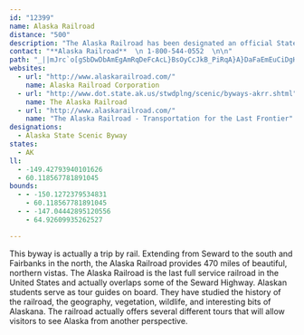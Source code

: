 ```yaml
---
id: "12399"
name: Alaska Railroad
distance: "500"
description: "The Alaska Railroad has been designated an official State Scenic Railroad, in recognition of the spectacular scenery, abundant wildlife, natural attributes, and rich history."
contact: "**Alaska Railroad**  \n 1-800-544-0552  \n\n"
path: "_||mJrc`o[gSbDwDbAmEgAmRqDeFcAcL}BsOyCcJkB_PiRqA}A}DaFaEmEuCiDgHaI{BcCgCcD{PsRq@u@yCkCoIuJmNgPsEcA_ASmVyGkHoBaO}DuEmAkNaDgW{FsKgC}GyAiPkEcL}CmCyBcDwGaO{YGKcDqEeJkRcPuXcCeEaDaHkD_HcCcI{AkGiDoOuBqEkC_EmY}BwGm@eGe@e@EeHWoRq@cDKyNE_CmCeAwC_BaEeBmBkKOcV_@}NoAaG}BuAk@yBkE{A{BeB}BuBi@qHrAoDFgFnB_LXiH[uEiAwMeGqEwBiCgAIG{CXyAfAcBvBwCfCqB@yHcFqDs@kCi@kHu@sBqBuBiC{AuFiDe^w@wHgBkIkAmCeBcDaCcCmCeAeLjCw@hBa@~@kBjDq`@NqGDmPwB_AQcGoKyBwFaB_E}BsCoG?sERcAHsCbAgBnEaBpG]zAuArBk@h@aA\\iCDuBOwA\\cCjA{Aj@iAjAe@^iCg@iDSsVcBgDU}[qO}JyE{AwEaEwL_AuCwA{EoB}\\_@sDa@wBm@}Ae@cAm@gAaA_Ae@a@y[}D}HmA{F}@{QuCqLOc^fDcFT}AIoB}@cBcBeFyHoHgP_BlByPlTcC|CyRtVgRfVsTfBkGj@uL`AiLbAiF`@oK|@wTnKQH}HjGeDhCwD~C}EzD_XpHiF@wUlIcShe@_CfCsCdB_RzGuAK}@UsAmB}ByFsGiUmGqTw@kCm@wAqBmCqAsAyNMmYa@kDrAkCvBeB|CwF`PuDbHaChB_CxAuAn@sCR}DqB}BaDyA}@oAm@mMp@qF`@uD`CgD`B}Hz@cF^qJyA{GkA{IdA}PhK}OvKiElCgAzBc@tAe@pB]`Cu@jJyApMaCdEiDdF}BtBeFpCwEjDqYtG_NjDeEAwCc@sBqAmHyGgCgAeB[kL`@_BnBiJH}GHuMPmQtAs@DyCp@oN|CuNtCoB@uJoAwCc@s@KeB?eBf@gLj@aBY{JgBq@o@u@qAgAkDs@yBu@oBkAoAqAW_BMiCp@qAtAwBfBeA`@kF]uIyCwMyDaBs@{H_D_HyC_EkBaEcBoOMuVm@sBS{KcAeGm@_FyA_EmA_Fq@c[z@qDX_BtBkAtBaC~F{AlBwDlCqEfCoDbBeE`@kB?uAKoCkAaAg@g@k@m@y@m@wAoDwGaAcCo@gAw@gAeG_FmDa@uEx@oE~@cIJyN}F_IeCkBOkAt@sCb@kL_DeGm@oDl@uEvAuCnAcBMwAq@{AiB_LiReYcf@eSwZcEkGuUuL_N{EoEf@sBvBiCrDgDrHwBd@uC_AiCsAiCsCmCwGkCkHyCcGwEsHqG{EgB_D_I_\\uEqR}Jeb@oHgr@qAiLiIqq@eIsp@uHor@iKu|@aMoeAkN{kAmM_gA}Bk\\kCqaA{@}ZwCukAiDauAiDcyAoBqy@gDioAeCg_AiBwv@g@wT_@oJm@qHsAoJaDiSsAiI_BsH_IuL}Su[gMoRcAqA{BeCaDcCg@]sBsAwAy@kCoAwCwDo@qBw@eDMiBw@wFSsBYsCg@kB_@cAwAwBoCuB{@k@{EoGeJiT_BuDc@aAm@Yq@KmJh@{QbA{@BkKj@uAm@wB{@oIqDuI_E{BgAiBu@uHmDqGmVq@cCgEoPyCgL}F{TsJe_@{Icv@uF{e@oi@e@{i@k@wC?up@oDsIa@iYoHqG}Acu@a]}E`KaBnDeA~BkAhCaCtEiPmDa]mCkv@iGmz@}GitAsK_Hh]mb@fa@am@}d@coA_kAqzAwuAsYkXqQ}XgP}OcLgPcd@wy@qGoLoJuS_RwZoH}LwDcFqGcEcd@mSgk@kWqk@sWwj@qVck@{VoPmHud@oSaW}KoIQ{f@zKqVrFui@hTkTxIiQA_Zz@gUFsk@pn@mIpKsBlFm@pCy@pEUzBiBjK_BfHy@jCqFlLiPz]sz@r|A@lFGvGi@hG}AjJwAdGwAbDq@~@}Ar@}Ah@cDnBcD`EuFfJwV`_@qMhNy]dZmBfAyAC{D_AkBKoAXqD~B}BbCsI|HmEdHi\\x{@aE~UMxDa@hCs@rBw@zAiAzA{P`EcCbB_BlCiGhR}DjM_D|GgEtFuCnE}H|EoRf^y@nCm@`DmA`EwA|ByMdWoDhJuCdHuF~QwD~Yk@|BcBdE{Nz`@{BjIkA|G_@vOMjJPvH`D`X?pEOxD_D|UKpBE|CXhM@hEMlBe@nBaKxLoGxDgFpEw@nFs@vSgAhKmJjQcMbU{DnIoCBuHkCgJmA}FhBoJfNaEnIeBrCcDtJ_F~RcCtNsGz[i@|CkAhF}@rEeBzHk@|Dq@vD{D~OsBpL}@rDm@lDwCtNm@xFOxFMnCKrFVpUj@~Mv@`MzIbx@lCdVxCvZ`Jt_AjCbYz@~JVzFHbJ]pYxAdMv@hKt@vUhD|q@`@hPX`GfA|Tx@bTNdh@P`f@D`HZrSVjRJrIdA~VbBba@fCbl@Czc@pJnyAfJrwAzDh_@lDtKnDxIdGxQrA`F`@xCb@xNMdFi@lEeAjGqAjEuC~HuAnCwBjDi\\nYcIbHiTlXiDdEmZz]aFnLkFb]yGdk@iNpkAy@hHsAvOYlFEbG@rISbGk@tDk@bCsAbDgAbD}A`Iu@fDsBvM_DjLwDvM}[xo@wB`Ga@xCM`FM|Je@vLc@jG}@nGuApDkJhEoBpF{EnNyB|I{Kjn@cDlIwE`J_DjH_CnJmAbJg@|Hu@p_@o@~Lq@zGwFlU_DhHiEhJoNxZqMjYyDpKsBhHgAfFu@nEu@hFuAlHeBvGu@bDaApGUfDc@tLo@dRYzFgEnr@SbGDrJZlHZxEZtCh@bDl@jDdBvGzB`I`EzNRdArBpHbAjEh@vDRbDFvDsAhy@@dDDnEl@rW?~@I`FoAji@O~BcCpW]xEKbCE|B?bG`@~^DtAL~B^tDhEz[^|Cr@|JZlHf@l^?fEQhF]~EuA~IaA|Go@`EgBhLaAtF_@bEMpBKlGDdXKhEc@bE}@tEs@rBk@pAy@lAkAhAyEfDgBnBgAlBeAxBgDvK{C|K{GjUaElO_E|MkLhWiCdH}@jC{HxV{AzEs@rC_@bBu@|DQvA[rEGbC?fDJhCLpBXpDRzBNxC?`F[fGc@lD_A~CuAnDyCzF}@nBcApCg@|B]|AYxC]tJs@b[m@tPg@dOGbAOtBOhBe@fDYlBmAzF_AzGcAvJ]pEc@rJsBjn@k@tQKtAKpCCvDq@bGu@jD[b@c@x@gAnBm@d@e@d@QZyFjEkCvDi@~Ac@bDi@nEqAtLcIzr@iD|McArGm@pF{@fMaDlYuBlYCjBIt@u@vRe@~Ha@rCq@rIm@fHE`@Mp@GLEj@wCvKgB~GeC|I}@bCi@hAgB|CkAnBeNfUgAzBuC`Hc@lAmAbCs@hAo@v@eAz@uHjEcA|@MH_AfAq@|@yAlD_@~@KZCFSr@m@nCuB~LmBhLuBjLkCdM{@`EIb@i@`Bo@xA_HjMq@|Am@zA_@tAw@jDa@bCyDrXo@dEi@vCSdAk@lBg@pAaCbFeE`IqAlCq@fAq@x@o@h@mBbAyEnBuAv@uAlA_@b@cNfSyJxNqCxDuDtEyPxPc@d@wS|S}ObPqGtGqBzB}ApBeAbBcAlBWj@wAfD_Ytt@yNr_@oGpPuBbF}@vBeAtBu@lAmAdBsA`BeC`CoAv@iAr@oBx@oPvEkY`JqNvDUHgDhAkAd@{@l@aBpAmB|BsB`DqCpGsBbFc@bA_GnLsAbC_B~CcApBkClGYv@y@|Bw@bCcDjKmJr[}B~G{BbGaBvD}EdJ{@|Ak@x@eBdCyCdEi@j@{AzAi@^qDhBaB\\oOl@aC^iEbBsBrAgGfEuC~BkDdCwB`BwC|BgChBkH`EaAT_CdA_BTcCh@qCXoAJsAP__@jDw_@nDq`@|Dkf@rEgPzA}KtAk[|Cya@|DaCf@qAf@wB~AuB`C[`@y@zAsEbKoArCcChGeJvTeKnWqPpb@wKpXuOn`@}JzVy@pBwArCwAzByA~AqCfCmH`GgFvDsP~LyT`Qgb@b[aY|ScIxImOrRwBlB_Bf@}MpCuM|B}BBsAS_Bk@oAq@k@_@kAkAe@i@mAeBmIqO{KcTcM{UyAuC{BcF_GuNiMqZwAwCmP_\\cJsQaBaDmAiDm@wBm@uD]kDWcFCkF?cp@BgK?iE?oN?sO}@{d@e@iXIyBAiBGsBQyCY{Ce@uD}AmJgGq_@m@wDi@}Dm@kFIaA]uDw@aKeAyOk@gI{@oHq@mEcF{XgFgYoBmKaEgU}@yEaAeFgCaK}EiSuEqRsBeIyBoI[kASu@Me@Q}@]sAg@qBg@cBkEaL_@oAe@gB]yBUgBQkBOoCwAeb@sAo_@IuEA}EAsBH_TJcWDqR?gZ?_RCk]AsCE_DSyEc@wFQaBYsBi@{CcAqEOg@m@mB{FmO}CgIi@mAaAiBkAaB{A_B_Au@_B_Ay@_@oB_@}AKoBL_B\\kCx@}Ab@{GpB}LhD_JjCyBr@uMvD{JrCyErAwB`@yCRwBBiBEuBUyCk@qBo@{Aq@sAo@yBuAyAkAeC{B}AcB}ByCiCkEyG{LcJePuEuIaKkRwBaEsCaFaL_TaDoGy@kBQc@{@_CmAmDo@aCmAoFg@}Ck@{DQsAk@yFSsCK}ASiDIiDOiIM_JQ}IWwGSmDe@mF{@cHw@wEy@oE_@kAS{@Q{@gAiD}@_CcByDcEqJaAoB{@gB}AsDcEqJiCwFkEyKsBqGgA{Dq@yC]aBkBsKu@aFk@_Fg@aFWeDW_E[uFQeEM{EKeRBsEJ_GPoG\\kH`@eGv@_IlByP~@cIj@uFTgCJoAPaDLkCJyH@eFA_BE}CKmDKeCQqCg@eGe@iEYuBq@kDmByH{AgEiCoFkAsBy@eAgAmAc@e@yBcB]G_APsAh@{@f@_EnEsExHa@t@qApAoAd@aBIiAeAu@iA_AyC}FiUe@sBO}@MgAMeA]oCg@qCuAkIgCmKkA_EgCaHkAmB{@oA_J}IkBaCkBuCeNwTiBsCu@_BwAwQcC_YqDg_@uA{JaBqHgAkEuAeEsBmEwAgCmBuCeAiAIIYMi@s@qL}KoGqGaB{Cq@e@sHeHmVyTcYmWsH{GeFsEQMk@]}@a@s@QcAMiABm@HQBE@e@JcBj@cG|B_C~@aA^}Al@iAf@m@`@w@p@g@l@_@n@]p@{@tBgCrGg@dAq@dAs@x@i@^c@ViAh@yAb@wANmBBkAOwA[qAm@wA{@wDiCwGkEkDaC}@q@mAiAWY}@mAq@gA}@kBkAwCy@eCe@iBs@sDWyAqAaI{BgNwGoa@iGq_@_Iqf@m@sDUsAq@eEi@iDe@qCg@aCq@uBi@kAm@aAu@_Ak@i@[Q_@QuCs@aBc@]O}@g@o@m@QSm@{@U_@]q@kCcI_FwO}CkJwHeMcDqFgCcE_BcCkCkEk@mAq@wBw@uC_@oBg@qCO_Ao@mBeAwBeByBcI}JuJeM_AiA_B}ByAmCqBsDeB{CmF{JmAaC]o@]k@k@yAa@uAWmA{ByJg@qCy@a@g@oAc@aAe@w@y@_Ao@c@SOe@OmAMgHEg@Gk@Mo@Yy@e@aA{@_AmAiAwBi@mAWo@cHuOmIgRcEcJa@{@u@wAy@{Am@w@oMwMgCeCyCcDw@}@}BgDkEqI{@cBeAkBcBkCeAqAkAmAwR_QcAy@aBaBg@i@[a@OUy@u@}@{@u@q@}AiAo@_@aAa@w@WyCk@wFEwE?kBEgAQ}Ai@qBy@wA}@gBwAqAsAwAaBkCmD}FqHKOg@_Ai@cAcA{BcAqCYeAeAwDI[g@kCs@gE_@cDU{EGaAEo@w@wGYwAU}@SaAMq@Ka@qAuLgCiUkAeJSsAS_A]qAa@eAUi@k@iAk@_A[i@q@s@{AcAQGqK{Ca@Wc@]g@o@iAyAcCkDi@{@}@eBe@aAs@sAcAqB_CeFe@kAsAgDw@uC]mAi@uCg@qCQoAq@gF}AkLOaAiAeGuB}KqAaHgCyKqDyKsEwJoBgEs@mB]oAa@_B]qBeAgHq@cHWsC_@aCk@_EIY_DaPcA_Fc@sBy@wDa@kB_AoDc@eB}AaFm@aBeBeEsBqF]cAQo@_@kAWeAWmA_@oBYkBq@eF_BaRw@cLeB{Rq@sH_@{COoAqCoPyAsLkCeU{@uHsAqM_BkTwAsVKcBcAgPgBcYuAmSq@oFe@yCi@iCm@_C}@wCg@{AgBaDaAeB}HgJuCiDOSaK{L{AkBEMs@w@w@cAq@_A_AuA_BkCs@_BkAwC]_Ae@yASo@gAeEq@yCsCgOuBaLuFgZiCkNkBwJg@yCYuBY{CScDI{CAqA?}B@_BDkBDeAF{ALmCLiCHyBHkBJqBPoFlAm\\p@uPJ{CBo@BuA@uB@gA@aDEoHCgBCsAIiBUsD[gFUqCc@kF_@}Dg@aGaAiL_@mEg@eGaAcLWgDa@_F{@iKmBwUoBaWg@oGu@uIw@sJIeAIy@OyAU{BO{AIkACk@KcDE{HCqOC}H_@sI_@yGQeCk@_HgAiM{@eKa@qEYoDIeAw@iGk@_Fa@sC}@kF]qBm@{D_@}Bq@uFi@kFa@{K?eIXgNHkELwDJ}D?cC@iDAyBAaDMmGOkEIeCKmBWiFYeFCYUsBo@sFMgAg@mDw@yEa@gCk@sCi@iCGKgCsLuCiNoFgWiCwLq@wC_@qAi@oAq@yAg@s@}@{@u@e@_AYq@KO?kCJyFl@gCVgGx@eCZyD`@gAJy@@w@AiAEgAQqA[wEaBqEgB_KoDuQsGcQsGoDkAgCaAsAg@aDcAgEcBqFgBoC}@uAUyAM}BBcCNyBr@wB|@}AbAsHnGmKjJkK~Is@l@mAx@iB`AgBl@qA^_BPkBD}AGaBS_AUaDaAkEqAaLoDiLqD_SkGkT{GgUiHmQwFgQqFiKcD}@[OOSOe@Qk@Om@Qg@OQES?G?qAa@mIeC_H{BqBo@i@Ou@IwALYF_@Rs@h@WTg@x@Yh@g@jA_@fA]~Ac@xCg@|FEN}@fLiBrUSnC_@xDc@xEo@rHCbAmApOqBdWeCn[_Ffn@aB|SWzCQjBYrDQ~BQ`DKpAKbDIlF?zDJ`KRnE\\`FPnBZzCt@pGf@`E`@lDZdDX~EH~BBxC?fCA~CGhCOdCQdCg@`EYjBw@|DgDrNeBzJUfBW~CIrBGrBCrBAxF@rHH`OBjK?t@@dG@rLBtGArCAv@CnAQxAa@rBWv@a@t@oA|@cATO?_@KiAo@aF{Cm@_@kEwBo@]qNuD_MgD{EwAwBUo@@mATqAb@eBvA}@fAW\\u@nA}@xBo@pBOl@s@nD_@jCUhCKbBG`CC~B?bB@xAFdCHlAR|BLrARzAx@zEr@dEv@~D|@lFjAdHTpAp@jDZ~ApBhLbElV~@xFTbBVfBXpBNxAN|AJdBJjBH`BDpBD|ABtB?tB?~BCfCEvAGhBOlCKlBg@dG[xD_@fEwAhLkDhWUbBMr@WtB[|DMlBMfDIvDA~D@pBF`DJxCDp@TrCVvCDl@NhAb@dDl@lEXlBh@dFDv@@z@@jAEzBGbAKz@UpAOp@Ut@_@x@gB`CoEhEmAnAg@h@w@n@c@`@o@v@_@v@[z@[rAStAKdAIrAW|Fc@pISlEIbBQjBId@SlA_@tAk@fBm@lBc@pAWr@m@~BaA`E{@bEWrAYpB]hCa@dDWdCU|CMrD?~@DtAHnBDbCJfCJpBL`B`@bDjAvJV`CNrAH|@NhCBd@P`Fn@|P@r@BbACnACjAKzAUxBShAYnAOl@]~@[n@wArBk@f@u@\\aJdDwAj@gInByA^kA^[T[T]X_AbAe@z@MRk@zAm@rBe@~BQrAGh@sAbOeD~^mCd[G|@C^Ab@Ah@EbNEjSExOBpLBlM@zEQxLGxAc@pKoBhc@]xIC`AS`E]bHU`FApETpHdBf[zBba@fC`e@lAtTv@fOpCvg@pAtUtBf`@Bh@RvEr@rOJjFJxENfSBjDFjJH`JP`XVp[Xl`@LvMD`IDtH@xAAnAAjAA`AEpAElAEpAKtAMhBQhB_@tCk@`Ec@rCM~@gBnLiBtLc@vCgA~Gg@bEuAnLc@rD[dSs@he@_A|m@kAzl@MrGMhIUtP]tWw@rl@{@vi@aApn@iA`r@iAfs@WfPCd@OzEs@jTEz@GzDWnMSzK_@xQ[xQc@rVQ~LCp@i@~NcBjc@o@jPG`BO~I]lSGnDKnDEjAMxCSpEq@tRg@vN{@jVy@zUy@rUWfHAXEv@M`Cc@|GQ~DGvAK~GQxKBhDBhCF`DHbCHxBNlDT`E\\zFl@zIj@tIPtCPbDRfDFpF@hBCbEKfFAb@KvAQnC{@lJsAvMoAnMoC~YqCtZ_B~PoAfNoAvMg@dFSxBa@rDQdBoBbT_@zDs@~GcAdLaAlKsAzMs@zE_@tBi@hBg@hBaAzCi@jAmBpDw@nAeAbAwBdB{Al@qAb@oCV_BEeC[kBc@i@Ia@I{B]kK_BaJ}AkAU}BYwC?_BNuBh@cBz@aAp@c@Zq@n@k@h@]`@k@r@QV_AxAw@tAo@vAa@bAg@pAs@vBs@fCa@nBiA`GG^GXmAdL}A|NyBrSmDp]gDt[eBrPqDr]oCzWkFng@cDhZOxAi@fEg@tDKr@sBnLWhAoA|FmCzK{CnK{BnHsIlX{EpOc@lAcCjIiJdZwBzG}BnHaAzC_A~CeAtDk@pB[~@cArEeA`FcBvI_B`IcAfFkBlJcAbFqB`KoA~E_DnLqCtK_A`DkAnEeCbJcKt_@sIz[eC|IeHjXoElPwAfFcAbEmAvFaAvEiArFcBrLgCzQsAdKiBzMoAnLmAxMo@nLWrKa@fYk@na@i@r_@IzG[nIi@lHi@jG}@jGo@nDeA~EeBhGsAhEeH~SeG`RyDpL}F`Q_KzZoDvJiJxU_Sfg@uIxTmBrEkDbHiBhC{BvCqDpD}RzQ{BtBeJ|HuFxEyAlA_J|GaEdEuH|EaIhD}JpB{IpBqHzA}CrA{AfAiCtDqBxDsClFkEtImArBiBzE{@rCGXcAdEmAxFk@tBgD`OeBxHqBjIgD|NmAbF{@zD}AfFaAzBq@fAaAnA}DrCeIzDqLdFqJvIia@r^eEtDaCbE_BbHkBfUgCjMuArC_FxC_Z`S}HlFcFnDy^lW_b@zYmAbA}]nYi\\`XyDjDmFzEmE|DaLtJ}DlDgHlG{KnBcFv@u[xEgOxBqDhAoKxCsKpIsAbAwKpKqPtN_NzKmGdFiNdKyRvEa_@V}c@Tac@G}PCyJAwONeXX}VT}EFqB@_OF{QJqXLah@T_TJad@pZ_d@jZmYrRcTPie@sRse@oRyT_J}LiAqIu@mNqAoZoFag@{IkKkBaCc@mHcA}]}Eci@qHuj@{H}d@_Hmg@qH{QoCkXuJaQiBqf@gDsd@cKyZ_I{UcAaBGce@kFwGu@q\\uEie@sGiSuCgOeAk[aCkA?yCp@_W|FsMtEcPrEsLjDy@VmHvC}MpF_K`E}VjKa[pM_@NmCrAwRnJcJd@q\\dBiAFiWvH_RvFuZxJoBp@]VwMzJwUjQcChBsZvSmNrJoQtN}BjBkNvGyb@{@uFKcJGaKC_Se@_Z[k]_@ic@cCeLm@u^uEsM}Dw^_My]wNg@GqFi@oI{@sAO}LzHwOj@oPtC{J`JsTd_@uNp[mCzDgGvIcKpHmEbDeNnIqFhDu\\|QaIf@kGcE{FuHoKyOqK{QmBmDyQ{JeTkCyOqDiYsEuF_AeJy@i@EEC_KiAoS}BaXwDgOyBoAMePgBmMhGyS~J_Br@cMrFcBr@cUbLsE~BeBf@oQbJiIfEyHzDwCxAcMfGsLzF{CxAoAl@wEbC}DpBwGlCMByBZ{LzAgI~@kOjBuM|AyC`@yJbAcSdCeEf@oMpA{IfA_LnAuGp@yG|@sI`AgS`CyW|Cw\\`EoH~@cSrBuGp@{KlA}Gv@sQjBgGr@eBRgC\\qDf@yGj@eN`BgX|CyFp@oRtByKpA}Ej@qKhA{BVkGz@}BXaHp@iKhA_JbAoBKiDK{G[qCFq@NyATiDt@yFRkABiCDwCPwC`A}IzDwE|BiDjAmBGyBg@yAe@cC_C}FkGSSg@[kAq@QGeCs@mGmB{Bm@sEmAcSaGyAc@gFuA}GgBcPuEgJmCeDgAqCi@iBI}@Bg@F_@LyBj@sCjBaCpCuBpDgBjEuCpHcF~MsIvTgGvO{BbGkFjNcBdEYl@kA|BmBhCwAtAmCbB}Bj@iKNoNAoK?qIDyDDqIEoN@qH?_K?qPB}T?}TAuE?oF?_FBaDBqD@cD@_G?qH?yP@iK@kR@kSBu_@@i_@CeFDkLo@mWqBqL{@mFe@eKw@_Jq@eEYaBKaHYk@E}C_@yGw@eDa@mCc@qB[mCUgBQcFk@WCeDA}@LqBXkBd@iBr@kBhAuBjAuBrAq@^gDdBaBfAsCfBqK~FwFbDqC`Bw@d@{CbBsBv@mBXqBJyA?wGcAuEaAsLwCmRsEqTmFaBa@_IaBaR{DqMoC}RyEkSaFoS_FsIuBs@QiFyAiDwA_LuEoCiAaD}AcAs@yCuCeKoMq@w@cBcB{EcD_Am@mEcDuBwBuCcDyCgDiIaJuCyDi@y@}AyCeEoIaCuEkB}DuByDKU}@oAqAaBcAcAu@q@eBeA{@a@_Aa@g@M_@Ig@Gm@Iy@IuCCoFGkBM}B]}AQ}Ca@cBUsAQyD?yEDyHe@}C]mDI_BDiARiKvDoCfAyBfAkGtEaA~@yBbBeA`AgIlGiUpQkRpOeBpAe@^}I|Eo@Rs@RkCz@y@d@aCdBe@\\cBbAgBt@iJnCaDdAuA\\yBp@yAf@o@R}DzB{@VqBp@mA^oEFeEk@mC[gB@}AP{Dl@u@AgAKiAM_B_@{Bk@iAg@eBkAu@o@mAiAm@k@aBwBwA}BsBqD_BuCiBcDgNgWwG}LmFuIiA_B_CcCuEqC{@a@{M}FmIyDqDaByJiEcDyAoCw@uEOiGCiF_@qFy@eF}@UEa@Su@i@k@i@y@uAmAwBoDuH{AaDaBgDiKsNuAkB_JeMgBkCsAwCq@eCy@cEc@}DeBu[q@cI}@{H{AmFmCqFsA}CgBuEeEqJiGoO_AyByCaHkCuGmHgQ}@yBcPm^aCqDyGuKyCwEKMuA{AuBoA{BUoDSiDOq@EsBa@gCcBmFyEwEuDwDcB_Fa@aGi@iEa@eAIqDg@uC}CqDqDuHkHaDwC}@q@uKkI}CwCaByAuKeKiFeCoDmAiDiAeDqAqB_BiAaBwAiEkCsKyEaOuE}EaBcBkBoByFwEeD}BkM}DsAe@_@M{FuAaEmAcBiAyAsAcAeAgBsCyAgDo@gBgAuDs@}C{@sFw@qHi@yJ[cH}@uSUoFMoDWiF[aFYaCk@gD_A_F_AyEaA{EqAkGeDwOaD}OoBkJUkAuA_FyBuGuA_DaDkGkBaC_FwGcHoJaGeIaPeT}CcEcPeTmE_GwNgRcDeEcP}SmF_HqFiGaPwQwJ}K{EiGeK_NkEkGoEmGeH{JkFqHsF_LwDqOSqIT{J{Coa@oAuPwIa_@_Hup@YsCwC{]sAuO{FaZcIqa@o@eDyBeK_HuVmL{Vm@qA{M}VaFk`@mFuWiCyHgDaKa@mAeCoHuBqGcIuFsI{FmJqEoGgBkI}NwKcUoKe^qKoe@sMuUoKkR_Nm\\_DyHeLiXkEgGkFoHOW{K_OsE}DuIsHiAkDm@yDDeCf@aGxBeHnCyEnB}E~AmFz@kHE_IcGyb@yAsK{CwO}Gc^kFsXkD{XeFqa@gGsf@yF}XwC}NoHeTsEoKkKeQW[{QeZuT_^eDcKaQoi@sEgQoI}[uLm_@uB{GiQsa@uHoQ_QwOeEyDcNaNeRoSiU}VmS{TsLkKeH}B_EbAsLpFuEvB{HlDwB|@_QfHcOYiLS{MoKmDoCyKwUqIyQwH}TaHoSuA{DwJyWiDiJgJkOkDwFeCgEwT{BuOyAkHm[_GmJiTqJsGqDsNyHwC_BeLsFgMgGqSiUyDwHcI_PqDoHcOuZoLmK}DeBcIh@iPjLoCtOKlSkBtQiEbJ{D}BeDgQuH_GcMkLiN_ImMaTyOqTaCcDuFeHuE_IuHqMcM{VgMiUaIi[}BgPqOsQaEyPaKqY{RmEGIaPeW}EcGuF}HcEyGmHiJgKcLkK_UsQU{PW}SYcSYeGI}Kr[oInZaMlNyOnQqOhQoNbU_Lx_@sEvOoCbJsClJwOfh@sBvG_EjOkErR}AtRy@pLs@bPgHfo@{D|VaEzNiIdJoHt@oLbG}BdM}ElSeGfKkNsCsG^iD|BeJvKqGrDmOkBiPiKiHuBaN_OcKqH}OkL_I}F}EKcIzCoNiKoIcGaN}JuIiQwEoJkIqEiLcIsMmJgHoH_HwEgEiBgFgCyWsN{N}HeI}I}EoF}MsG_UuKqOaDsQuDkKwBqGsAaLuNeR}UsBiCuDcFeB}BsBkCcCgDmLmI_M{IuErBoDrAkClAgHdPeS~UgJvDyRyFoPiQsLeZiMua@ePcc@gTi\\yTuOoLqDoGsOgCcRmAqOu@eb@_BkXcBkJ_MzAkLnAiCX}F|@k@rC{BzKsBfKsGe@oI{D}FyI}MkOsKmRmKcMaNePaPqOeWmVwPwSqKuM_NqLaMuKoE}DeQ}PqPiPoKgKoLuNcOwQoJkLkNyOgLmM_AcA}MsNgJyJ}NuRuL}JoCgJyCoPgCaN_CaM{Ek_@{D}k@_IsVwMyT_GeU_LoLkNqIgEgCgKcCkNsXqEkLwQoImI_NmHqLoJgQmK{RqMwUmKkRoLcTeKgRoLgTuIyOeJsSgKyUmHmPyHuX}Ik[cH{ViBwGaB_GeG{TsJ{]cJq\\cF{QsAeF{AqFwFkTyGkWoHgYwHyYyAwFkFeOwLe]gMg^eLw[cEgLsLs\\wEwMwKw[}J}YuKk[oHoTyK{[}JyYaGgQsLq[kKaYaLmZqLs[{K_ZeLsZeJoVcKqXeKqXsKoYuKuYqKmY}JcXaCoGaIyRoKuW_KwVcDaIgEuG}CcEqK_LiHaHaJ}FmCcBsH{IaQ[sMoDiNyUgJuOgGyLeBiDcEaHgCeEoL_VwBmEuE{GeKwNsMmTmBcD_JiMwI_NqKmPwFuIqImS{GgPqCuB}BeB{CqBsNgJwJmGwFwLyHkPgLmVmMoXwLkWwM_YuLiWmLuVoJmSkK_[iMq_@mLm]wMu_@wLg]uK}ZwMo_@}Lw]cL}Y{HgS}MkUwJyTeKaV}CwHcG}SuIuZsEeP_Hsh@qEm]sR_Y_IaSwKob@eLuc@oKwa@mHgYwLge@}Im]iI}SgRyLuTsNgK{GeMoYkJqd@{Lgi@eEcRgOqc@gFwViEuSsByXgA}NgBab@eCsV{@iIoAoNyAyOiJu]yDuNuKyn@o@wDuCoQ}EoZiKow@mAkJq@cFc@wDcBgMkKkx@cCaRoGy_@yDyQ{CsM}AuG{Mwc@aX{[kWy`@eCuDoG{JoKkPy@YaHiCoEyAkKxB{MvGqG~CqRnTwPfN}OtGyMwAsN{Xe@mAeHmRyOsb@aMy\\yIkYeIgj@oC_Vm@cFi@}EqE_a@cA{Ii@qE_@{CmD_YiAaJw@kGi@{Do@kFuAoK}@oHgAsIeB_Nk@{E[aCcAcIoCqTaAsHw@kFcGia@oMc[eK{OqLiA{IbEoGdNcGtQuJbWe@nAyJP{DL_Mt@qCJeG\\sEu@yUgEcQUkM{G}V_VeQsMyIuGwOiGgCcAgLcDoKdAiJvAwNdIcO|AiP_J_NyOgAiBiB{CiKsH_GeEuF}DqOaH}G_DoSiLaHeB{I}BqLwCkT}H_Jf@iT`QiLfOcPhMiEfDsJzLqF`HeIpFcHtE_F~GsDbFcGjIoBjGeEfNmR|G{L`FkTtCuFv@uSLsCv@iPlEaFrAyUlScNbHiIlEiFjCaJxE}RbJyDbBeR_FwM}OgKaWqB_F}A{DsAsFqAkFkEiQyFqXeK{k@iLkp@eVwWsSeLcGcCgLqE}JeE_IaDcWoFeFiAmP\\gQpIuObWeQdY_EtG}GpKkFhIgErGgNr_@yNtf@aH~c@qCdEcDvE_ChDyG|EeKpHwL|AuPzAeRDcMPqQvAcS`EqNo@yNwBcEm@_Hw@wNcBgJcB_GhIgDvY_An\\eBbg@}EpPsInCuMj@qRvIkJnKcLvR{KdQeGfCs[zBkKbIaHdEcGjI_ErMwEpPeGlKoO~NsNrGoMdGyOxNwFfFuCxSoBvQw@pOyAbZeCdYiBlH}BzEi@H_Cd@cDp@_LtFcMbAuQ{D{D}@uDMmLcAeISkATeD~@cAViBj@iDhAwDnAwDWkESaFSqBIeCMuEc@oEi@wFkImEuGg@{EaAqJDgID{Fw@qS}GyNkFj@cG~Fs@|DgB`K_FvXeDhJgA|CgC~GqK~PwGhByEtAyBl@_KcDgHgCwEcAyIgB}HxCcJfDuLnEyBvBiDfDwBlBmBlBmH~GgIvHsAlBoIpLcKS_JvBsBd@cI~FyHrFg@^]b@ILi@`Ac@dAe@bAs@bBiDfIsEzKaBzD{AvDaBzDa@bAq@lAk@f@a@Xe@P[Hc@B_@Ge@GSEa@Uw@e@m@m@g@u@Yo@Sk@GUOm@Kk@Y}A_AkFm@oCWcA_@_AYm@a@g@YYe@Wq@Y_@CU@m@Tq@h@u@n@]f@Sh@O`@YfAQdA_@jD[hDWnBa@rC[bBUlAi@xBW|@q@xBs@rBm@~Ag@|AaAzCQh@o@nCQlA[vBUxBStBSjBKp@Qz@Op@[jAwBzE{CvGyB|E}@tAsAvAaBrAm@b@w@^o@V}@Te@Hm@Ck@K}CgA_@Oq@Mc@Ki@Ag@Hu@`@q@`Ac@z@Wv@Ot@YvAMv@[zAwAdFs@xBkBtGcBdGsBjHeCdH_FpNyAjDaB~CsAnB_BvB_B`Bk@f@{@\\mBXkBf@uCv@_Bn@u@^u@b@WTy@rAo@~A{GrTi@|AYt@e@bAa@f@g@h@m@^i@Rc@Dg@AwA_@c@_@SQSWOSiBwDuBaF_@}@[w@w@{By@uBw@iCe@qBO{@QuAMkBGkACqEFeEJyDH}E@mB?cACkCQ_DOwBSaBK{@S{@g@kBc@kAeAcB{@_AeAm@_AQW?]@}AZqCl@Q@YAo@Om@e@m@o@m@w@k@q@q@o@o@Ym@OcAIiB?y@IcD_@wBEmBG}@Mg@Ow@a@iBuAwAgAW_@]o@]{@Oi@Q_AO}@MaBEy@AWAcA?wADqAJ{AZoCTyBJ_AFmADuABm@AcBEsAKuAQeBSoAYiAQg@Sm@S_@]i@g@c@g@W_@I_@A]Ba@J[PYTm@p@Wj@MVUp@[jAUbA_AxEgAbGs@fDaBvI_BdIgAhFg@dB_@jAc@hAi@fAc@v@uAnB[^o@n@o@\\UJs@l@aAz@qAvBs@nAiArBoElIe@v@y@pAkHbJwH|JgApB{@fAaBhBmD~Dk@r@sEtFyDrE_DnD[^wAnAgAz@oAv@y@\\{Af@{@TkBn@uBj@qBn@gErAaMrDsCz@eDdAiFzAm@PiA^sCx@qBn@{Bv@mCrAyAt@mAp@oDbCeIzFaI|F}DrCuCtBuDlCoDzCyFrD{HzFs@f@yAtA{@dAmAdCcBlEy@|BsCrH{AhE{B|FsEjMgDxI_AvBkA|BeAhB{C~Dw@v@{CxDqElF}HpJgAnA_AhAgBxBqDvE_BbC{AbC{AnCuAjCsAfCeAhBqAjCsAdCeMzUyO~YsB|DiDrGoAxB}AzBo@t@}JnJwHfHmBdBwCnCyGjG}TvSqCnCw@|@mBbCmBpCY`@u@lAyBzDqBdEg@fA}ArD{A|D_BlE_BpEmA`DiA~CkEvLkGbQoCxHmH`Sg@nAsBlFuB`EqBrDeAbB{@vAoCvDyAdB{@~@cCtCwCjDkAnA{AhBcFdHaI~L}@jBsB|HmCjKqGxRsHdRaJbSqDdJqEzAiHlBwItCyH|DyOfGkLjC{Gv@oBT}ARyGm@oFp@yRdL}NzT_AtAiObSaDzHwD|GiApBoAxByOfMmGdFaEdDcLbJiQrNwStP{R|OiSfPcVtRmKqAgTeCgEg@oWkK}BwAc[sJgUjDeInAoHhAkLnGoFtCeTxRcRjN}RzNiUvPqVzQgT|OgIdGeKtH{PfMkHnFaKrH{QlPwVxTyQjPiWtU}]f\\e[pYiAjAkYxUi\\pYc]hZcUxSo]n[{Q~PaBtByDbI}E`NcD`JiB`FqA~CeErH}BlCaCfCkShSwExDsWdOwKdG{RxKwPtJeA|@o@z@k@bAmAfDiBlKgCpPkAzHw@bEg@|BiAtDgC~EmBjCuCfDoAhAgA~@oFnC}Al@oDp@uHr@_ARqA`@eF|CeCdCmF~GkGbIuFbHyCxD{FvFyFzDyB~@eExAcGtBkFxBmOdG}DxAkP|Fa@PkBv@uDtC}AjBkAfBeBdD}E`K}AjCmA|AeCvB{EpBaB`AyBfBwE`EoGfF_GpHmLfQg@bAq@rAiAxCgAlDcDzJaAnB{AdBu@b@{@Z}@?eAMm@UsBuA]WeFyEsBgBcBmAmAq@_A]yBU_AAw@HuBf@mD~BgCrCsI~JyApAoAh@qBTmAMoBa@_FgAeAKmACg@BaCl@uFdCcEbBiBl@gGbAiHt@aEb@}OrBmCBgDs@mFgBcH_CgBa@_ADmCx@_BfAkBtCgFdLoDfGaBfBcBfAiB|@_BZkDMcYmGkFqAyG}AmHaB_EcAa\\_IwDsAiEyBsEuCcYuVmGsFcOuMuEcEsIoH_KsImIqHaEqDaQeOgDsCqG{F{DiDyAmAgNyLwJqIy@y@sAaBeAwA]u@}@mBeAcC{@wCq@uCe@_C_A_Gk@qFS_DEoA]_HM{Dm@qP_@gKmC{q@uAk^wAu`@uA__@q@gRsBgg@k@_NUiDSaCc@mEi@aD}@eEi@uBq@aC{AyDmAaCaFqH{CoEsDiFeBcCgHkKyGwJmWi_@mF{HuN_TwPuVwDsFOg@i@}@kAaBaHaKyLiQgHiKyGqJiGgJkDeFi@_@wWea@gZsd@iBoCmNyP}NqDmJAgGvAsD`D{DfFqLpXwQlb@}JnUaQri@eSvn@kE~MoFpPyGjSwArCo@hAqCfDoDtBoAf@{E?cB_@_Bq@iBqAkO{M{DeDqBgBeKaJ}EkE{JwI}EeEkEwDgUkSmD}CeEmD{H{GcPsN_[mXkPwNuKuK}\\c]eViVm[o[a@g@mVcYwVsYqXq[}]sa@k]_a@g]{`@{\\m`@kYq\\mGoHyJiMmW{VyTeG{C{@{[}Ji_@iLqSoGu^yJkKsCcSmG_Cs@oFcAiLe@qLxBw]xLcZdKq\\fLi`@~Mo]rLoEzAmEnDcEjDwXxSwCxB{DnCoXfUeDnCoGlF}OlMw[tUgO|K{WdTkKrIcCn@oCXqP{CiASuNsDg^gIcZqGmb@mJ_^eIkVoEi_@j@_`@j@qU\\kLJaRd@}ADeOe@sCnBeNzDgFnHeAGo@B{@Om@i@a@gBWgBWeDI{DAgUAsRMuI]qOGeCW{GKmH@_FB{DBsATmCd@_DtA{DvAcDfPiJjGwEp@e@bAa@|@e@|BeAtC_DzBsC~@sDf@aEJmE@{CQsD_@mCi@cCq@kBmA_BeBUmBPaCrCqOfTsItLkA|A}C|Dk@t@gBlCw@xAmC|CoGnIc@`@}A|BgBdEq@xFAnHNxENjPWbJOjF}@`HmAjJo@`KFtGfAnTHdKBrJeAxRy@`P{@vHs@`GaAhFi@hCiAnCuCnC}Cf@wHU}FWuDMcLe@mDRs@?iGu@wC{AuHaH_@}@uBoCgHwIoFyE{JeMsHmH{DiE}EuCmDqBgBcA_HyBoF}BaEmAgCy@gE_By@g@_EoDmDwBwGgEoGoFeBaBeAaBaCmEoAoBgGaLwNmX}DwHcHeMsIuOcEyHaMaVaDcGyBsDuBgDkKoLsRoTqPeRyG_HgMeOwBgC}Oie@sIg`@oFkXoKkl@{@wEkFgY_Gi[sEsS{FeRmFsPcKk\\{Jy[_Ral@eJsYyQwk@cBqFuNg]yMk[[u@m@sA}CqH_JqVsQok@cK_\\yKy]mKs\\mOif@}Tms@iG{RyIsXeJiYoHmU}C_KaLa^aTmq@aVev@aVcv@}HwVsFaQmFcOgA}BgBuDyAsDwRi[yVca@sY_e@eV}_@wWib@i[ig@_\\gh@_\\ih@iUw^wWma@yUs^kEgEwBkEaQg~@oQ{_AyI_e@qQs|@o@aDeHoQoGmTuBoLyA{Vk@e`@iBk`@gCcb@BiWLiNp@a^fAkZnAck@vBq`ALkFV_o@LiZk@qw@]sb@SkXgCig@{Hmr@{I{w@iKg_AiDuZyEwe@[}DMwDC_OLoPXka@\\kg@VoYn@{t@HqJD}HDk]Ny`@BaEBeGLgQN{Qg@mGM}AYyD}CwOqBeKuJec@kDiOkDgO{AsSUa_@HySWu_@KeWk@{ZoBeUaBwNaAmIgHmp@oHmq@sEeb@cA_Zy@kXw@{WIuB}Gwf@uEo\\gGkV_I{WiIuXsMwf@kOkq@wF}V}Ngi@sJy]iG_UmH}WsBqNwA_Pk@wGcAkK_@{EeAoLkAqL{AiLiGy]oDeScK_k@gEqUgHq`@cJ_h@eEwT_BwIeDiRyEsWaCgNq@}DiBuIe@aAgBoKkB_KsE_WqBkLcCwLqBoHoBwFoEsLgBqEyHoTaA}DuBgKiBoKuBeMoIef@oJ{i@uKin@oFc[oBsIsC{KqBcGwCeI{JyS}N}XgC{E{G_NiPs[qMuV_GoLgBeDmCeFsAgCcDeGcCuEcDqGkGcJoJoKeMmMaBcB_BwA_C{CgDkGeBaEyBkHuBcIwGsXyAiGkBaIq@eC}@cEs@aDaAyD}AwGgH{ZuBwI{DaPmD}NgFiTiAuEqE}QeL{e@iBsH}@kDc@mBiG_U_C_J{DcNmDsLqCeKmCwJyD_NcJy[qDsMkFeRm@cBuBoEgBiCqB_CsBeCoAyAsFyGsBcDuBgEyAkDsG{NiBeE_DkIUaAQs@sEqTy@}Dy@uC_@w@]q@_AqAyBsBeEaEeAeBi@kAUu@a@yAq@eDKm@SwA_@cFaAqL[wEaAuLe@eHQgC{@cF}@uDi@wAs@aB]k@c@o@cBiBkCiCeBcB_BeBiAsAy@cAoB{Dy@yB}@qCmBuIcEgQiAoE}AaFmBmFmEyLcCcHyC}HoBgGeB}Hc@{CY_C_@mDUuCUaEQ_GIiCUaMUwJSiK]sK_@aHi@{Hm@eJi@gI{@uLcCg_@a@kGg@eIGqCAeDByJ@oGD_DW{FUqCgCqOcCwMqAmH_AiFgBsKUgBYwCY_Ec@uI[}H_AcVKyBM{DGqBE{AC_B?oB@qCFgDF_DDyAFwC@}D@}BIyEWkKWqL?oCBoANqEl@yInA_QTyC`@gFdA{Nl@qIf@sG\\_FJqBH{BLsG@}FWqKQyDG_Co@iP]eHYiKK_G?aE@kCHoCl@oPz@mRn@kNpAo[b@yJ\\sI^}IX}GnAkWj@qKfA_Mz@qJRyBTwCb@gF~Cm^tA{OZyDTmCn@oKp@gK\\yGLsEBmC@wE@ig@@}M@yFBmBDmCNiEt@wNf@{GfAoMbB{Rl@mHfAsNr@qJl@yK@Ix@kNd@_IReDRmE^cF^{CTsAZwA`A{C~@uBj@w@nAkAFE^S~AYxB]zEi@zFq@l@MPCd@Q`@Sb@Y`@e@j@y@fAmB\\s@jH}O~EuKVk@fGaMhGcMrKsT|DgKpEqJhBeDxAkBpCiCtBiAhDcA`DsA~BcBjEqG|DwGzEiFdCoAzA_@hDO~H~@dGv@hFl@bAJlCg@vCmApCaElBeDj@uAXq@~@cCj@gBjAoDhKic@dBqHjAoEtBgIhC}KhBgFdA{BvB}DbAiBlCkD|EkFn@q@`D_DrEiGbC}EdBgFzAiG~@gFdAeJzAqWb@iHdAuSnBy^z@kIfBcKnBiGfBaEvBsDjAsAzEiDzE_CxMwHtBmAt@}@vA{AvAeCjAmCjAwC|@uCfB}Hv@iEp@cFXcDb@gFZ{FPcH\\ePd@}Sx@w]r@w\\`@wQn@kXlAoh@HoE`@cSr@s\\J}DRyILwFh@kT\\kPv@i]d@mTb@aRD{AHoGD{H@i@l@iSZkMdAib@lAgh@rAuj@\\gNPkGJ{Bf@}QD{BDuAPcHHaDLeGX}P\\g[@}LQ}CYmEKcB}BwRwB_RiAcIoAmKkAqJaAwHkAmJsC_U{Eoa@O}By@cOQuDM}CiAwUo@aNEwCD_EPuFlJgw@hHgm@rDqLRo@tFoNtDmPrDyTbCmNZkBd@_DL{@XwAz@wEbAqFrCuPpB}LbAsFl@iDrCwPnA}GpAqJXeEJsBDaECgDEcBIsBMiE[oKa@yD]qGEmCI}Ce@_N_AuWMoDEsGBw@JqBVoCRmA\\wAh@uA\\e@hBwA~Ce@v@b@hAdAh@x@`@lAr@rCDXb@rC`A`Gd@rC^~BXrAz@hCn@z@|H|GhK`JRNtBxAfBm@pAA`CP`@zC`A|Vn@tGfCnUtAhEj@nAx@l@bAl@xEPrB@xEA|BCvWfAnCHvC@tCk@v@a@lDwCzBcCp@mAn@{A|@}B`@_BnAsEn@iCf@_D^}CZeDj@cITkIf@uUd@iQv@{ZVwJV{Nb@gRVeKF_Ed@si@RkSLmRJyOJwMVyZ`@ag@FiCXyGXsErD{d@rF{q@fGev@vCc^nAiPVkG|AkLlAeEtAsDdBsE\\}@l@wA`BwG`BmFjBgHfAcErAeFbEqOdGcUnG}UvCwKbFaS~EoR~@iD~DiN`HsWpCiKzFkThNyh@rOml@nKca@vN_j@nHyXhF_SzNej@fC}Jd@wBlF}Yn@aGj@aFz@sI`AkMZaEh@}HxAuUfCca@`F_w@p@qK|@uNlE}q@XsEZqEf@cIv@mMv@eMhAcQzCme@\\}E~@sPRiCHoANwB^oFJiCNeD^aGt@_Mz@qOj@sHj@sJ\\uFXeEf@wGf@oFdAcL~A{KnCeOn@{CfDuN`L{d@`C}F|GaYpGaXdBqHlCwK`AeDx@{BrFaMtSuUzEuF`DqDjDwDdJoKzIiKrKgMxAaBjGaIpA_Bv@_A|AiC|@iBZq@|@uBnCwFlAeCnAiCtE{Jn@oAh@gAx@mBrD}HhByDhE{ItD_Ix@eB`DeH`AqBfBuDlFcLpGeNxIgRl@gAxAiD\\y@rBgF~CmKxB}H`@gCx@qG`BuLX_CfAwHz@qG|@_H^_ETsDNqDDoC@kB@s[BiTBcDGgESqEk@{Hk@kEe@yBy@cDcAmCoAsCiBmDeDgG{A_DkA_EyAgHaAuI_@wHEuLZsGf@wFToB^mBPoAjFgV|EaTlFuUt@cDz@cEl@cEZuFF_B@gCAeECgC_AgJm@uDiBcKsBsMS{BImBGyB?{B?iCJ{CXwDbHwe@~D_YZqDdDaf@b@eGbCic@v@mNfDah@lDui@|AaV`A_OjCam@NiDv@eMfCsb@dAySpDak@t@qLjAeRj@mJzBs_@rAeOfAuHxBsNtAkGvD}MjIgZlLsf@rDqOdB_ItIg^hD}Or@oClDwNnIu]zCeMhBqHjD{NjFmTp@qBhAcDtBwDfAmAfFuEvH{GtGwFbKmIpBcB~DkDvSuQnIoH`J{HjC}BbLkJbT{StHqHrDqDhRkQvHgHhFiHtBoFjEeQbBgFr@{Ah@mAh@q@z@sAbBkBhD}ExAwEtDcV`F_\\dCaPf@eEjAgF~@yEZ_ERyGHcI"
websites:
  - url: "http://www.alaskarailroad.com/"
    name: Alaska Railroad Corporation
  - url: "http://www.dot.state.ak.us/stwdplng/scenic/byways-akrr.shtml"
    name: The Alaska Railroad
  - url: "http://www.alaskarailroad.com/"
    name: "The Alaska Railroad - Transportation for the Last Frontier"
designations:
  - Alaska State Scenic Byway
states:
  - AK
ll:
  - -149.42793940101626
  - 60.118567781891045
bounds:
  - - -150.1272379534831
    - 60.118567781891045
  - - -147.04442895120556
    - 64.92609935262527

---
```


<p>This byway is actually a trip by rail.  Extending from Seward to the south and Fairbanks in the north, the Alaska Railroad provides 470 miles of beautiful, northern vistas. The Alaska Railroad is the last full service railroad in the United States and actually overlaps some of the Seward Highway. Alaskan students serve as tour guides on board. They have studied the history of the railroad, the geography, vegetation, wildlife, and interesting bits of Alaskana.  The railroad actually offers several different tours that will allow visitors to see Alaska from another perspective. </p>

